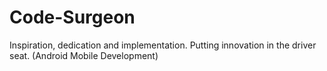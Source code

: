 # Code-Surgeon
 Inspiration, dedication and implementation.  Putting innovation in the driver seat. (Android Mobile Development)
